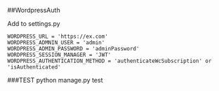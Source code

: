 ##WordpressAuth

Add to settings.py

    WORDPRESS_URL = 'https://ex.com'
    WORDPRESS_ADMNIN_USER = 'admin'
    WORDPRESS_ADMIN_PASSWORD = 'adminPassword'
    WORDPRESS_SESSION_MANAGER = 'JWT'
    WORDPRESS_AUTHENTICATION_METHOD = 'authenticateWcSubscription' or 'isAuthenticated'

###TEST
python manage.py test
